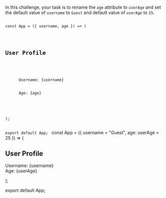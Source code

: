 In this challenge, your task is to rename the `age` attribute to `userAge` and set the default value of `username` to `Guest` and default value of `userAge` to `25`.

<codeblock language="reactjs" type="exercise" testMode="fixedInput">
<code>
const App = ({ username, age }) => (
  <div>
    <h2>User Profile</h2>
    <p>
      Username: {username}
      <br />
      Age: {age}
    </p>
  </div>
);

export default App;
</code>
<solution>
const App = ({ username = "Guest", age: userAge = 25 }) => (
  <div>
    <h2>User Profile</h2>
    <p>
      Username: {username}
      <br />
      Age: {userAge}
    </p>
  </div>
);

export default App;
</solution>
</codeblock>
